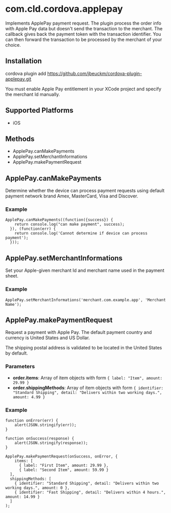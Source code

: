 # com.cld.cordova.applepay

Implements ApplePay payment request. The plugin process the order info with Apple Pay data but doesn't send the transaction to the merchant.
The callback gives back the payment token with the transaction identifier. You can then forward the transaction to be processed by the merchant of your choice.


## Installation

cordova plugin add https://github.com/jbeuckm/cordova-plugin-applepay.git

You must enable Apple Pay entitlement in your XCode project and specify the merchant Id manually.


## Supported Platforms

- iOS


## Methods

- ApplePay.canMakePayments
- ApplePay.setMerchantInformations
- ApplePay.makePaymentRequest


## ApplePay.canMakePayments

Determine whether the device can process payment requests using default payment network brand Amex, MasterCard, Visa and Discover.

### Example
```
ApplePay.canMakePayments((function({success}) {
    return console.log("can make payment", success);
  }), (function(err) {
    return console.log('Cannot determine if device can process payment');
  }));
```

## ApplePay.setMerchantInformations

Set your Apple-given merchant Id and merchant name used in the payment sheet.

### Example
```
ApplePay.setMerchantInformations('merchant.com.example.app', 'Merchant Name');
```

## ApplePay.makePaymentRequest

Request a payment with Apple Pay. The default payment country and currency is United States and US Dollar.

The shipping postal address is validated to be located in the United States by default.


### Parameters

- __order.items__: Array of item objects with form ```{ label: "Item", amount: 29.99 }```
- __order.shippingMethods__: Array of item objects with form ```{ identifier: "Standard Shipping", detail: "Delivers within two working days.", amount: 4.99 }```


### Example

```
function onError(err) {
    alert(JSON.stringify(err));
}

function onSuccess(response) {
    alert(JSON.stringify(response));
}

ApplePay.makePaymentRequest(onSuccess, onError, {
	items: [
      { label: "First Item", amount: 29.99 },
      { label: "Second Item", amount: 59.99 }
  ],
  shippingMethods: [
  	{ identifier: "Standard Shipping", detail: "Delivers within two working days.", amount: 0 },
  	{ identifier: "Fast Shipping", detail: "Delivers within 4 hours.", amount: 14.99 }
  ]
);
```
